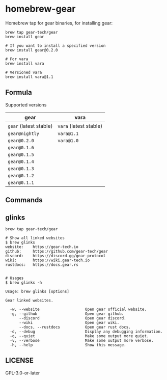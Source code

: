 # homebrew-gear

Homebrew tap for gear binaries, for installing gear:

```
brew tap gear-tech/gear
brew install gear

# If you want to install a specified version
brew install gear@0.2.0

# For vara
brew install vara

# Versioned vara
brew install vara@1.1
```

## Formula

Supported versions

|          gear          |          vara          |
| ---------------------- | ---------------------- |
| `gear` (latest stable) | `vara` (latest stable) |
| `gear@nightly`         | `vara@1.1`             |
| `gear@0.2.0`           | `vara@1.0`             |
| `gear@0.1.6`           |                        |
| `gear@0.1.5`           |                        |
| `gear@0.1.4`           |                        |
| `gear@0.1.3`           |                        |
| `gear@0.1.2`           |                        |
| `gear@0.1.1`           |                        |

## Commands

## glinks

```
brew tap gear-tech/gear

# Show all linked websites
$ brew glinks
website:    https://gear-tech.io
github:     https://github.com/gear-tech/gear
discord:    https://discord.gg/gear-protocol
wiki:       https://wiki.gear-tech.io
rustdocs:   https://docs.gear.rs


# Usages
$ brew glinks -h

Usage: brew glinks [options]

Gear linked websites.

  -w, --website                    Open gear official website.
  -g, --github                     Open gear github.
      --discord                    Open gear discord.
      --wiki                       Open gear wiki.
      --docs, --rustdocs           Open gear rust docs.
  -d, --debug                      Display any debugging information.
  -q, --quiet                      Make some output more quiet.
  -v, --verbose                    Make some output more verbose.
  -h, --help                       Show this message.
```

## LICENSE

GPL-3.0-or-later
